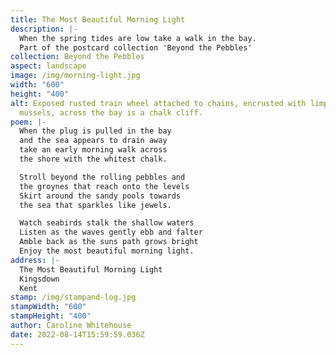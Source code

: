```yaml
---
title: The Most Beautiful Morning Light
description: |-
  When the spring tides are low take a walk in the bay.
  Part of the postcard collection 'Beyond the Pebbles'
collection: Beyond the Pebbles
aspect: landscape
image: /img/morning-light.jpg
width: "600"
height: "400"
alt: Exposed rusted train wheel attached to chains, encrusted with limpets and
  mussels, across the bay is a chalk cliff.
poem: |-
  When the plug is pulled in the bay 
  and the sea appears to drain away 
  take an early morning walk across 
  the shore with the whitest chalk.

  Stroll beyond the rolling pebbles and
  the groynes that reach onto the levels
  Skirt around the sandy pools towards
  the sea that sparkles like jewels.

  Watch seabirds stalk the shallow waters
  Listen as the waves gently ebb and falter
  Amble back as the suns path grows bright
  Enjoy the most beautiful morning light.
address: |-
  The Most Beautiful Morning Light
  Kingsdown
  Kent
stamp: /img/stampand-log.jpg
stampWidth: "600"
stampHeight: "400"
author: Caroline Whitehouse
date: 2022-08-14T15:59:59.036Z
---
```

